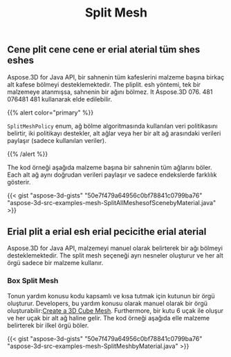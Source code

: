 ﻿---
title: Split Mesh
type: docs
weight: 10
url: /tr/java/split-mesh/
description: Aspose.3D for Java API, bir sahnenin tüm kafeslerini malzeme başına birkaç alt kafese bölmeyi desteklemektedir. The pliplit. esh yöntemi, tek bir malzemeye atanmışsa, sahnenin bir ağını bölmez. It Aspose.3D 076. 481 076481 481 kullanarak elde edilebilir.
---
## **Cene plit cene cene er erial aterial tüm shes eshes**
Aspose.3D for Java API, bir sahnenin tüm kafeslerini malzeme başına birkaç alt kafese bölmeyi desteklemektedir. The pliplit. esh yöntemi, tek bir malzemeye atanmışsa, sahnenin bir ağını bölmez. It Aspose.3D 076. 481 076481 481 kullanarak elde edilebilir.

{{% alert color="primary" %}} 

`SplitMeshPolicy` enum, ağ bölme algoritmasında kullanılan veri politikasını belirtir, iki politikayı destekler, alt ağlar veya her bir alt ağ arasındaki verileri paylaşır (sadece kullanılan veriler).

{{% /alert %}} 

The kod örneği aşağıda malzeme başına bir sahnenin tüm ağlarını böler. Each alt ağ aynı doğrudan verileri paylaşır ve sadece endekslerde farklılık gösterir.

{{< gist "aspose-3d-gists" "50e7f479a64956c0bf78841c0799ba76" "aspose-3d-src-examples-mesh-SplitAllMeshesofScenebyMaterial.java" >}}
## **Erial plit a erial esh erial pecicithe erial aterial**
Aspose.3D for Java API, malzemeyi manuel olarak belirterek bir ağı bölmeyi desteklemektedir. The split mesh seçeneği ayrı nesneler oluşturur ve her alt örgü sadece bir malzeme kullanır.
### **Box Split Mesh**
Tonun yardım konusu kodu kapsamlı ve kısa tutmak için kutunun bir örgü oluşturur. Developers, bu yardım konusu olarak manuel olarak bir örgü oluşturabilir:[Create a 3D Cube Mesh](https://docs.dynabic.com/display/3djava/Create+3D+Mesh+and+Scene). Furthermore, bir kutu 6 uçak ile oluşur ve her uçak bir alt ağ haline gelir. The kod örneği aşağıda elle malzeme belirterek bir ilkel örgü böler.

{{< gist "aspose-3d-gists" "50e7f479a64956c0bf78841c0799ba76" "aspose-3d-src-examples-mesh-SplitMeshbyMaterial.java" >}}
